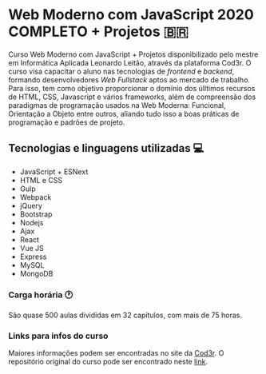 #  Web Moderno com JavaScript 2020 COMPLETO + Projetos  :brazil:

Curso Web Moderno com JavaScript + Projetos disponibilizado pelo mestre em Informática Aplicada Leonardo Leitão, através da plataforma Cod3r. O curso visa capacitar o aluno nas tecnologias de _frontend_ e _backend_, formando desenvolvedores _Web Fullstack_ aptos ao mercado de trabalho. Para isso, tem como objetivo proporcionar o domínio dos úlltimos recursos de HTML, CSS, Javascript e vários frameworks, além de compreensão dos paradigmas de programação usados na Web Moderna: Funcional, Orientação a Objeto entre outros, aliando tudo isso a boas práticas de programação e padrões de projeto.

## Tecnologias e linguagens utilizadas :computer:

<ul>
  <li> JavaScript + ESNext</li>
  <li> HTML e  CSS</li>
  <li> Gulp</li>
  <li> Webpack</li>
  <li> jQuery</li>
  <li> Bootstrap</li>
  <li> Nodejs</li>
  <li> Ajax</li>
  <li> React</li>
  <li> Vue JS</li>
  <li> Express</li>
  <li> MySQL</li>
  <li> MongoDB</li>
</ul>


### Carga horária :clock1:

São quase 500 aulas divididas em 32 capítulos, com mais de 75 horas.

### Links para infos do curso

Maiores informações podem ser encontradas no site da <a href='https://www.cod3r.com.br/courses/web-moderno'>Cod3r</a>.
O repositório original do curso pode ser encontrado neste <a href='https://github.com/cod3rcursos/web-moderno'>link</a>.
